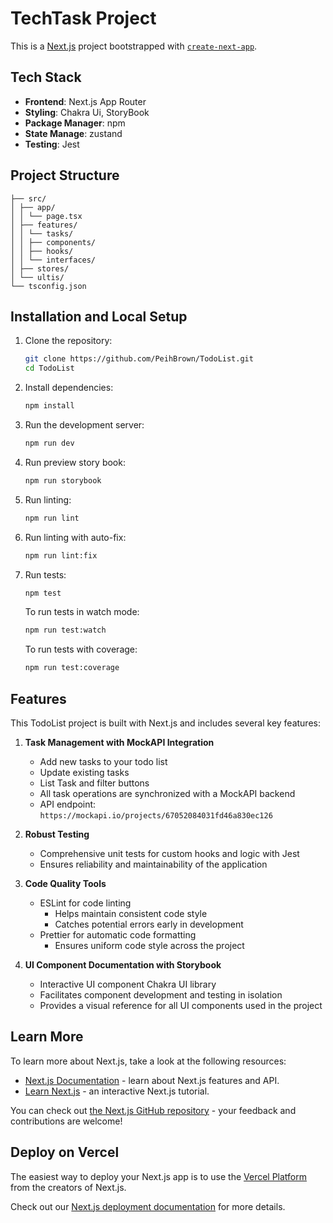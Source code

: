 # TechTask Project

This is a [Next.js](https://nextjs.org) project bootstrapped with [`create-next-app`](https://nextjs.org/docs/app/api-reference/cli/create-next-app).

## Tech Stack

- **Frontend**: Next.js App Router
- **Styling**: Chakra Ui, StoryBook
- **Package Manager**: npm
- **State Manage**: zustand
- **Testing**: Jest

## Project Structure

```
├── src/
│ ├── app/
│ │ └── page.tsx
│ ├── features/
│ │ └── tasks/
│ │ ├── components/
│ │ ├── hooks/
│ │ └── interfaces/
│ ├── stores/
│ └── ultis/
└── tsconfig.json
```

## Installation and Local Setup

1. Clone the repository:
   ```bash
   git clone https://github.com/PeihBrown/TodoList.git
   cd TodoList
   ```

2. Install dependencies:
   ```bash
   npm install
   ```

3. Run the development server:
   ```bash
   npm run dev
   ```

4. Run preview story book:
   ```bash
   npm run storybook
   ```

5. Run linting:
   ```bash
   npm run lint
   ```

6. Run linting with auto-fix:
   ```bash
   npm run lint:fix
   ```

7. Run tests:
   ```bash
   npm test
   ```

   To run tests in watch mode:
   ```bash
   npm run test:watch
   ```

   To run tests with coverage:
   ```bash
   npm run test:coverage
   ```


## Features

This TodoList project is built with Next.js and includes several key features:

1. **Task Management with MockAPI Integration**
   - Add new tasks to your todo list
   - Update existing tasks
   - List Task and filter buttons
   - All task operations are synchronized with a MockAPI backend
   - API endpoint: `https://mockapi.io/projects/67052084031fd46a830ec126`

2. **Robust Testing**
   - Comprehensive unit tests for custom hooks and logic with Jest
   - Ensures reliability and maintainability of the application

3. **Code Quality Tools**
   - ESLint for code linting
     - Helps maintain consistent code style
     - Catches potential errors early in development
   - Prettier for automatic code formatting
     - Ensures uniform code style across the project

4. **UI Component Documentation with Storybook**
   - Interactive UI component Chakra UI library
   - Facilitates component development and testing in isolation
   - Provides a visual reference for all UI components used in the project

## Learn More

To learn more about Next.js, take a look at the following resources:

- [Next.js Documentation](https://nextjs.org/docs) - learn about Next.js features and API.
- [Learn Next.js](https://nextjs.org/learn) - an interactive Next.js tutorial.

You can check out [the Next.js GitHub repository](https://github.com/vercel/next.js) - your feedback and contributions are welcome!

## Deploy on Vercel

The easiest way to deploy your Next.js app is to use the [Vercel Platform](https://vercel.com/new?utm_medium=default-template&filter=next.js&utm_source=create-next-app&utm_campaign=create-next-app-readme) from the creators of Next.js.

Check out our [Next.js deployment documentation](https://nextjs.org/docs/app/building-your-application/deploying) for more details.